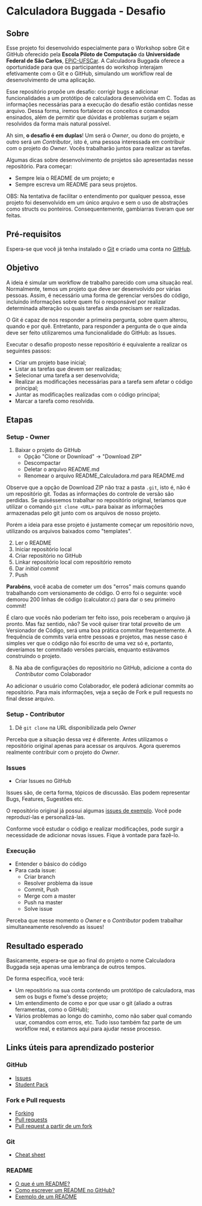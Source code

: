 # Calculadora Buggada - Desafio

## Sobre

Esse projeto foi desenvolvido especialmente para o Workshop sobre Git e GitHub oferecido pela **Escola Piloto de Computação** da **Universidade Federal de São Carlos**, [EPiC-UFSCar](https://www.facebook.com/epicufscar/). A Calculadora Buggada oferece a oportunidade para que os participantes do workshop interajam efetivamente com o Git e o GitHub, simulando um workflow real de desenvolvimento de uma aplicação.

Esse repositório propõe um desafio: corrigir bugs e adicionar funcionalidades a um protótipo de calculadora desenvolvida em C. Todas as informações necessárias para a execução do desafio estão contidas nesse arquivo. Dessa forma, iremos fortalecer os conceitos e comandos ensinados, além de permitir que dúvidas e problemas surjam e sejam resolvidos da forma mais natural possível.

Ah sim, **o desafio é em duplas**! Um será o *Owner*, ou dono do projeto, e outro será um *Contributor*, isto é, uma pessoa interessada em contribuir com o projeto do *Owner*. Vocês trabalharão juntos para realizar as tarefas.

Algumas dicas sobre desenvolvimento de projetos são apresentadas nesse repositório. Para começar: 

- Sempre leia o README de um projeto; e
- Sempre escreva um README para seus projetos.

OBS: Na tentativa de facilitar o entendimento por qualquer pessoa, esse projeto foi desenvolvido em um único arquivo e sem o uso de abstrações como structs ou ponteiros. Consequentemente, gambiarras tiveram que ser feitas.

## Pré-requisitos

Espera-se que você já tenha instalado o [Git](https://git-scm.com/downloads) e criado uma conta no [GitHub](https://github.com/).

## Objetivo

A ideia é simular um workflow de trabalho parecido com uma situação real. Normalmente, temos um projeto que deve ser desenvolvido por várias pessoas. Assim, é necessário uma forma de gerenciar versões do código, incluindo informações sobre quem foi o responsável por realizar determinada alteração ou quais tarefas ainda precisam ser realizadas.

O Git é capaz de nos responder a primeira pergunta, sobre quem alterou, quando e por quê. Entretanto, para responder a pergunta de o que ainda deve ser feito utilizaremos uma funcionalidade do GitHub: as Issues.

Executar o desafio proposto nesse repositório é equivalente a realizar os seguintes passos:

- Criar um projeto base inicial;    
- Listar as tarefas que devem ser realizadas;
- Selecionar uma tarefa a ser desenvolvida;
- Realizar as modificações necessárias para a tarefa sem afetar o código principal;
- Juntar as modificações realizadas com o código principal;
- Marcar a tarefa como resolvida.

## Etapas

### Setup - Owner

1. Baixar o projeto do GitHub
	- Opção "Clone or Download" -> "Download ZIP"
	- Descompactar
    - Deletar o arquivo README.md
    - Renomear o arquivo README_Calculadora.md para README.md

Observe que a opção de Download ZIP não traz a pasta `.git`, isto é, não é um repositório git. Todas as informações do controle de versão são perdidas. Se quiséssemos trabalhar no repositório original, teríamos que utilizar o comando `git clone <URL>` para baixar as informações armazenadas pelo git junto com os arquivos de nosso projeto.

Porém a ideia para esse projeto é justamente começar um repositório novo, utilizando os arquivos baixados como "templates". 

2. Ler o README
3. Iniciar repositório local
4. Criar repositório no GitHub
5. Linkar repositório local com repositório remoto
6. Dar *initial commit*
7. Push


**Parabéns**, você acaba de cometer um dos "erros" mais comuns quando trabalhando com versionamento de código. O erro foi o seguinte: você demorou 200 linhas de código (calculator.c) para dar o seu primeiro commit!

É claro que vocês não poderiam ter feito isso, pois receberam o arquivo já pronto. Mas faz sentido, não? Se você quiser tirar total proveito de um Versionador de Código, será uma boa prática commitar frequentemente. A frequência de commits varia entre pessoas e projetos, mas nesse caso é simples ver que o código não foi escrito de uma vez só e, portanto, deveríamos ter commitado versões parciais, enquanto estávamos construindo o projeto.

8. Na aba de configurações do repositório no GitHub, adicione a conta do *Contributor* como Colaborador

Ao adicionar o usuário como Colaborador, ele poderá adicionar commits ao repositório. Para mais informações, veja a seção de Fork e pull requests no final desse arquivo.


### Setup - Contributor
1. Dê `git clone` na URL disponibilizada pelo *Owner*

Perceba que a situação dessa vez é diferente. Antes utilizamos o repositório original apenas para acessar os arquivos. Agora queremos realmente contribuir com o projeto do *Owner*.


### Issues
- Criar Issues no GitHub

Issues são, de certa forma, tópicos de discussão. Elas podem representar Bugs, Features, Sugestões etc. 

O repositório original já possui algumas [issues de exemplo](https://github.com/falcaopetri/calculadora_buggada/issues). Você pode reproduzi-las e personalizá-las.

Conforme você estudar o código e realizar modificações, pode surgir a necessidade de adicionar novas issues. Fique à vontade para fazê-lo.

### Execução
- Entender o básico do código
- Para cada issue:
	- Criar branch
	- Resolver problema da issue
	- Commit, Push
    - Merge com a master
    - Push na master
	- Solve issue

Perceba que nesse momento o *Owner* e o *Contributor* podem trabalhar simultaneamente resolvendo as issues!

## Resultado esperado

Basicamente, espera-se que ao final do projeto o nome Calculadora Buggada seja apenas uma lembrança de outros tempos.

De forma específica, você terá:

- Um repositório na sua conta contendo um protótipo de calculadora, mas sem os bugs e fixme's desse projeto;
- Um entendimento de como e por que usar o git (aliado a outras ferramentas, como o GitHub);
- Vários problemas ao longo do caminho, como não saber qual comando usar, comandos com erros, etc. Tudo isso também faz parte de um workflow real, e estamos aqui para ajudar nesse processo.

## Links úteis para aprendizado posterior

### GitHub
- [Issues](https://guides.github.com/features/issues/)
- [Student Pack](https://education.github.com/)

### Fork e Pull requests
- [Forking](https://guides.github.com/activities/forking/)
- [Pull requests](https://help.github.com/articles/about-pull-requests/)
- [Pull request a partir de um fork](https://help.github.com/articles/creating-a-pull-request-from-a-fork/)

### Git
- [Cheat sheet](https://goo.gl/AkN16y)

### README
- [O que é um README?](https://en.wikipedia.org/wiki/README)
- [Como escrever um README no GitHub?](https://guides.github.com/features/mastering-markdown/)
- [Exemplo de um README](https://gist.github.com/PurpleBooth/109311bb0361f32d87a2)

